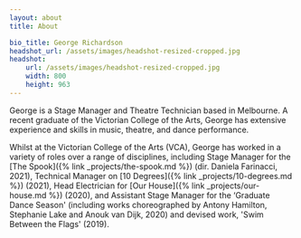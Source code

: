 ```yaml
---
layout: about
title: About

bio_title: George Richardson
headshot_url: /assets/images/headshot-resized-cropped.jpg
headshot:
    url: /assets/images/headshot-resized-cropped.jpg
    width: 800
    height: 963
---
```


George is a Stage Manager and Theatre Technician based in Melbourne. A recent graduate of the Victorian College of the Arts, George has extensive experience and skills in music, theatre, and dance performance. 

Whilst at the Victorian College of the Arts (VCA), George has worked in a variety of roles over a range of disciplines, including Stage Manager for the [The&nbsp;Spook]({% link _projects/the-spook.md %}) (dir. Daniela Farinacci, 2021), Technical Manager on [10&nbsp;Degrees]({% link _projects/10-degrees.md %}) (2021), Head Electrician for [Our&nbsp;House]({% link _projects/our-house.md %}) (2020), and Assistant Stage Manager for the ‘Graduate Dance Season' (including works choreographed by Antony Hamilton, Stephanie Lake and Anouk van Dijk, 2020) and devised work, 'Swim Between the Flags' (2019).